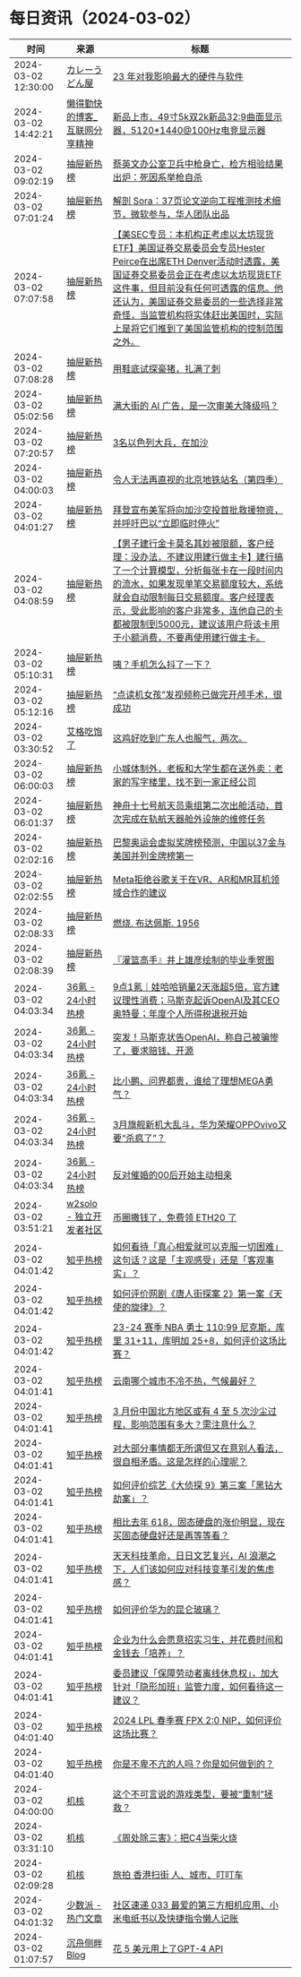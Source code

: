﻿# 每日资讯（2024-03-02）

|时间|来源|标题|
|---|---|---|
|2024-03-02 12:30:00|[カレーうどん屋](https://blog.laoliu.eu.org/atom.xml)|[23 年对我影响最大的硬件与软件](https://blog.udon.eu.org/archives/a7050149.html)|
|2024-03-02 14:42:21|[懒得勤快的博客_互联网分享精神](https://masuit.com/rss)|[新品上市，49寸5k双2k新品32:9曲面显示器，5120*1440@100Hz电竞显示器](https://masuit.com/2272)|
|2024-03-02 09:02:19|[抽屉新热榜](http://dig.chouti.com/feed.xml)|[蔡英文办公室卫兵中枪身亡，检方相验结果出炉：死因系举枪自杀](https://dig.chouti.com/link/41693632)|
|2024-03-02 07:01:24|[抽屉新热榜](http://dig.chouti.com/feed.xml)|[解剖 Sora：37页论文逆向工程推测技术细节，微软参与，华人团队出品](https://dig.chouti.com/link/41692555)|
|2024-03-02 07:07:58|[抽屉新热榜](http://dig.chouti.com/feed.xml)|[【美SEC专员：本机构正考虑以太坊现货ETF】美国证券交易委员会专员Hester Peirce在出席ETH Denver活动时透露，美国证券交易委员会正在考虑以太坊现货ETF这件事，但目前没有任何可透露的信息。他还认为，美国证券交易委员的一些选择非常奇怪，当监管机构将实体赶出美国时，实际上是将它们推到了美国监管机构的控制范围之外。](https://dig.chouti.com/link/41692780)|
|2024-03-02 07:08:28|[抽屉新热榜](http://dig.chouti.com/feed.xml)|[用鞋底试探豪猪，扎满了刺](https://dig.chouti.com/link/41692831)|
|2024-03-02 05:02:56|[抽屉新热榜](http://dig.chouti.com/feed.xml)|[满大街的 AI 广告，是一次审美大降级吗？](https://dig.chouti.com/link/41691934)|
|2024-03-02 07:20:57|[抽屉新热榜](http://dig.chouti.com/feed.xml)|[3名以色列大兵，在加沙](https://dig.chouti.com/link/41692902)|
|2024-03-02 04:00:03|[抽屉新热榜](http://dig.chouti.com/feed.xml)|[令人无法再直视的北京地铁站名（第四季）](https://dig.chouti.com/link/41691116)|
|2024-03-02 04:01:27|[抽屉新热榜](http://dig.chouti.com/feed.xml)|[拜登宣布美军将向加沙空投首批救援物资，并呼吁巴以“立即临时停火”](https://dig.chouti.com/link/41691139)|
|2024-03-02 04:08:59|[抽屉新热榜](http://dig.chouti.com/feed.xml)|[【男子建行金卡莫名其妙被限额，客户经理：没办法，不建议用建行做主卡】建行搞了一个计算模型，分析每张卡在一段时间内的流水，如果发现单笔交易额度较大，系统就会自动限制每日交易额度。客户经理表示，受此影响的客户非常多，连他自己的卡都被限制到5000元，建议该用户将该卡用于小额消费，不要再使用建行做主卡。](https://dig.chouti.com/link/41691416)|
|2024-03-02 05:10:31|[抽屉新热榜](http://dig.chouti.com/feed.xml)|[咦？手机怎么抖了一下？](https://dig.chouti.com/link/41691947)|
|2024-03-02 05:12:16|[抽屉新热榜](http://dig.chouti.com/feed.xml)|[“点读机女孩”发视频称已做完开颅手术，很成功](https://dig.chouti.com/link/41692037)|
|2024-03-02 03:30:52|[艾格吃饱了](https://feedpress.me/wx-aigechibaole)|[这鸡好吃到广东人也服气，两次。](http://mp.weixin.qq.com/s?__biz=MjM5NTYxODQyMA%3D%3D&mid=2653450068&idx=1&sn=6c86f0de3c2beb08134e5d07cfb35894)|
|2024-03-02 06:00:03|[抽屉新热榜](http://dig.chouti.com/feed.xml)|[小城体制外，老板和大学生都在送外卖：老家的写字楼里，找不到一家正经公司](https://dig.chouti.com/link/41692138)|
|2024-03-02 06:01:37|[抽屉新热榜](http://dig.chouti.com/feed.xml)|[神舟十七号航天员乘组第二次出舱活动，首次完成在轨航天器舱外设施的维修任务](https://dig.chouti.com/link/41692205)|
|2024-03-02 02:02:16|[抽屉新热榜](http://dig.chouti.com/feed.xml)|[巴黎奥运会虚拟奖牌榜预测，中国以37金与美国并列金牌榜第一](https://dig.chouti.com/link/41690344)|
|2024-03-02 02:02:55|[抽屉新热榜](http://dig.chouti.com/feed.xml)|[Meta拒绝谷歌关于在VR、AR和MR耳机领域合作的建议](https://dig.chouti.com/link/41690377)|
|2024-03-02 02:08:33|[抽屉新热榜](http://dig.chouti.com/feed.xml)|[燃烧. 布达佩斯. 1956](https://dig.chouti.com/link/41690433)|
|2024-03-02 02:08:39|[抽屉新热榜](http://dig.chouti.com/feed.xml)|[『灌篮高手』井上雄彦绘制的毕业季贺图](https://dig.chouti.com/link/41690453)|
|2024-03-02 04:03:34|[36氪 - 24小时热榜](https://rss.mifaw.com/articles/5c8bb11a3c41f61efd36683e/5c91d2e23882afa09dff4901)|[9点1氪｜娃哈哈销量2天涨超5倍，官方建议理性消费；马斯克起诉OpenAI及其CEO奥特曼；年度个人所得税退税开始](https://36kr.com/p/2671053261698561)|
|2024-03-02 04:03:34|[36氪 - 24小时热榜](https://rss.mifaw.com/articles/5c8bb11a3c41f61efd36683e/5c91d2e23882afa09dff4901)|[突发！马斯克状告OpenAI，称自己被骗惨了，要求赔钱、开源](https://36kr.com/p/2671215812753154)|
|2024-03-02 04:03:34|[36氪 - 24小时热榜](https://rss.mifaw.com/articles/5c8bb11a3c41f61efd36683e/5c91d2e23882afa09dff4901)|[比小鹏、问界都贵，谁给了理想MEGA勇气？](https://36kr.com/p/2670912975228164)|
|2024-03-02 04:03:34|[36氪 - 24小时热榜](https://rss.mifaw.com/articles/5c8bb11a3c41f61efd36683e/5c91d2e23882afa09dff4901)|[3月旗舰新机大乱斗，华为荣耀OPPOvivo又要“杀疯了”？](https://36kr.com/p/2670643683462404)|
|2024-03-02 04:03:34|[36氪 - 24小时热榜](https://rss.mifaw.com/articles/5c8bb11a3c41f61efd36683e/5c91d2e23882afa09dff4901)|[反对催婚的00后开始主动相亲](https://36kr.com/p/2670425675222278)|
|2024-03-02 03:51:21|[w2solo - 独立开发者社区](https://w2solo.com/topics/feed)|[币圈撒钱了，免费领 ETH20 了](https://w2solo.com/topics/4453)|
|2024-03-02 04:01:42|[知乎热榜](https://rss.mifaw.com/articles/5c8bb11a3c41f61efd36683e/5c919d543882afa09dff3fa3)|[如何看待「真心相爱就可以克服一切困难」这句话？这是「主观感受」还是「客观事实」？](https://www.zhihu.com/question/646357123)|
|2024-03-02 04:01:42|[知乎热榜](https://rss.mifaw.com/articles/5c8bb11a3c41f61efd36683e/5c919d543882afa09dff3fa3)|[如何评价网剧《唐人街探案 2》第一案《天使的旋律》？](https://www.zhihu.com/question/646484015)|
|2024-03-02 04:01:42|[知乎热榜](https://rss.mifaw.com/articles/5c8bb11a3c41f61efd36683e/5c919d543882afa09dff3fa3)|[23-24 赛季 NBA 勇士 110:99 尼克斯，库里 31+11，库明加 25+8，如何评价这场比赛？](https://www.zhihu.com/question/646552577)|
|2024-03-02 04:01:41|[知乎热榜](https://rss.mifaw.com/articles/5c8bb11a3c41f61efd36683e/5c919d543882afa09dff3fa3)|[云南哪个城市不冷不热，气候最好？](https://www.zhihu.com/question/643097740)|
|2024-03-02 04:01:41|[知乎热榜](https://rss.mifaw.com/articles/5c8bb11a3c41f61efd36683e/5c919d543882afa09dff3fa3)|[3 月份中国北方地区或有 4 至 5 次沙尘过程，影响范围有多大？需注意什么？](https://www.zhihu.com/question/646617524)|
|2024-03-02 04:01:41|[知乎热榜](https://rss.mifaw.com/articles/5c8bb11a3c41f61efd36683e/5c919d543882afa09dff3fa3)|[对大部分事情都无所谓但又在意别人看法，很自相矛盾。这是怎样的心理呢？](https://www.zhihu.com/question/640555211)|
|2024-03-02 04:01:41|[知乎热榜](https://rss.mifaw.com/articles/5c8bb11a3c41f61efd36683e/5c919d543882afa09dff3fa3)|[如何评价综艺《大侦探 9》第三案「黑钻大劫案」？](https://www.zhihu.com/question/646237977)|
|2024-03-02 04:01:41|[知乎热榜](https://rss.mifaw.com/articles/5c8bb11a3c41f61efd36683e/5c919d543882afa09dff3fa3)|[相比去年 618，固态硬盘的涨价明显，现在买固态硬盘好还是再等等看？](https://www.zhihu.com/question/645117346)|
|2024-03-02 04:01:41|[知乎热榜](https://rss.mifaw.com/articles/5c8bb11a3c41f61efd36683e/5c919d543882afa09dff3fa3)|[天天科技革命，日日文艺复兴，AI 浪潮之下，人们该如何应对科技变革引发的焦虑感？](https://www.zhihu.com/question/646407301)|
|2024-03-02 04:01:41|[知乎热榜](https://rss.mifaw.com/articles/5c8bb11a3c41f61efd36683e/5c919d543882afa09dff3fa3)|[如何评价华为的昆仑玻璃？](https://www.zhihu.com/question/552044206)|
|2024-03-02 04:01:41|[知乎热榜](https://rss.mifaw.com/articles/5c8bb11a3c41f61efd36683e/5c919d543882afa09dff3fa3)|[企业为什么会愿意招实习生，并花费时间和金钱去「培养」？](https://www.zhihu.com/question/646306521)|
|2024-03-02 04:01:41|[知乎热榜](https://rss.mifaw.com/articles/5c8bb11a3c41f61efd36683e/5c919d543882afa09dff3fa3)|[委员建议「保障劳动者离线休息权」，加大针对「隐形加班」监管力度，如何看待这一建议？](https://www.zhihu.com/question/646270260)|
|2024-03-02 04:01:40|[知乎热榜](https://rss.mifaw.com/articles/5c8bb11a3c41f61efd36683e/5c919d543882afa09dff3fa3)|[2024 LPL 春季赛 FPX 2:0 NIP，如何评价这场比赛？](https://www.zhihu.com/question/646428788)|
|2024-03-02 04:01:40|[知乎热榜](https://rss.mifaw.com/articles/5c8bb11a3c41f61efd36683e/5c919d543882afa09dff3fa3)|[你是不卑不亢的人吗？你是如何做到的？](https://www.zhihu.com/question/640372857)|
|2024-03-02 04:00:00|[机核](https://www.gcores.com/rss)|[这个不可言说的游戏类型，要被“重制”拯救？](https://www.gcores.com/articles/178348)|
|2024-03-02 03:31:10|[机核](https://www.gcores.com/rss)|[《周处除三害》：把C4当柴火烧](https://www.gcores.com/articles/178353)|
|2024-03-02 02:09:28|[机核](https://www.gcores.com/rss)|[旅拍 香港扫街 人、城市、叮叮车](https://www.gcores.com/articles/178355)|
|2024-03-02 04:01:32|[少数派 - 热门文章](https://rss.mifaw.com/articles/5c8bb11a3c41f61efd36683e/5c92450e3882afa09dff5928)|[社区速递 033 最爱的第三方相机应用、小米电纸书以及快捷指令懒人记账](https://sspai.com/post/86718)|
|2024-03-02 01:07:57|[沉舟侧畔 Blog](https://springwood.me/feed/)|[花 5 美元用上了GPT-4 API](https://springwood.me/use-gpt-4-api/)|
